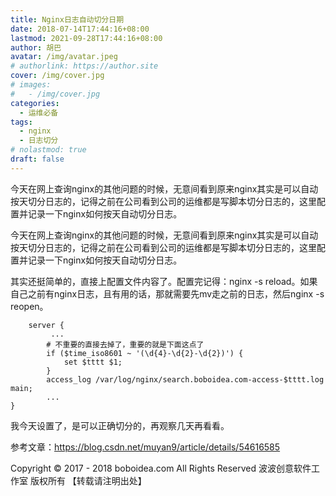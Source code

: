 ```yaml
---
title: Nginx日志自动切分日期
date: 2018-07-14T17:44:16+08:00
lastmod: 2021-09-28T17:44:16+08:00
author: 胡巴
avatar: /img/avatar.jpeg
# authorlink: https://author.site
cover: /img/cover.jpg
# images:
#   - /img/cover.jpg
categories:
  - 运维必备
tags:
  - nginx
  - 日志切分
# nolastmod: true
draft: false
---
```


今天在网上查询nginx的其他问题的时候，无意间看到原来nginx其实是可以自动按天切分日志的，记得之前在公司看到公司的运维都是写脚本切分日志的，这里配置并记录一下nginx如何按天自动切分日志。

<!--more-->

今天在网上查询nginx的其他问题的时候，无意间看到原来nginx其实是可以自动按天切分日志的，记得之前在公司看到公司的运维都是写脚本切分日志的，这里配置并记录一下nginx如何按天自动切分日志。

其实还挺简单的，直接上配置文件内容了。配置完记得：nginx -s reload。如果自己之前有nginx日志，且有用的话，那就需要先mv走之前的日志，然后nginx -s reopen。

        server {
             ...
            # 不重要的直接去掉了，重要的就是下面这点了
            if ($time_iso8601 ~ '(\d{4}-\d{2}-\d{2})') {
                set $tttt $1;
            }
            access_log /var/log/nginx/search.boboidea.com-access-$tttt.log main;
            ...
    }

我今天设置了，是可以正确切分的，再观察几天再看看。

参考文章：https://blog.csdn.net/muyan9/article/details/54616585

<!--declare-declare-->

Copyright &copy; 2017 - 2018 boboidea.com All Rights Reserved 波波创意软件工作室 版权所有 【转载请注明出处】
